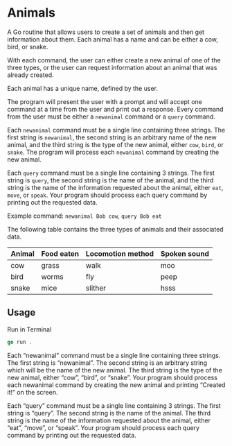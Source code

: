 # Animals

A Go routine that allows users to create a set of animals and then get information about them. Each animal has a name and can be either a cow, bird, or snake.  

With each command, the user can either create a new animal of one of the three types, or the user can request information about an animal that was already created.  

Each animal has a unique name, defined by the user.  

The program will present the user with a prompt and will accept one command at a time from the user and print out a response. Every command from the user must be either a `newanimal` command or a `query` command.

Each `newanimal` command must be a single line containing three strings. The first string is `newanimal`, the second string is an arbitrary name of the new animal, and the third string is the type of the new animal, either `cow`, `bird`, or `snake`. The program will process each `newanimal` command by creating the new animal.

Each `query` command must be a single line containing 3 strings. The first string is `query`, the second string is the name of the animal, and the third string is the name of the information requested about the animal, either `eat`, `move`, or `speak`. Your program should process each query command by printing out the requested data.

Example command: `newanimal Bob cow`, `query Bob eat`

The following table contains the three types of animals and their associated data.  

| Animal  | Food eaten | Locomotion method | Spoken sound |
| :---    | :----      | :---              | :---         |
| cow     | grass      | walk              | moo          |
| bird    | worms      | fly               | peep         |
| snake   | mice       | slither           | hsss         |

## Usage

Run in Terminal

```go
go run .     
```

Each “newanimal” command must be a single line containing three strings. The first string is “newanimal”. The second string is an arbitrary string which will be the name of the new animal. The third string is the type of the new animal, either “cow”, “bird”, or “snake”.  Your program should process each newanimal command by creating the new animal and printing “Created it!” on the screen.

Each “query” command must be a single line containing 3 strings. The first string is “query”. The second string is the name of the animal. The third string is the name of the information requested about the animal, either “eat”, “move”, or “speak”. Your program should process each query command by printing out the requested data.
